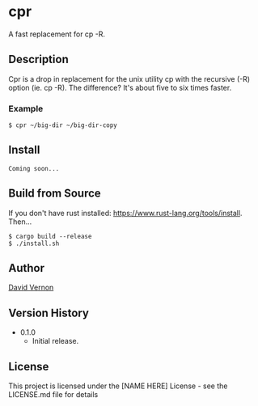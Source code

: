 # cpr

A fast replacement for cp -R.

## Description

Cpr is a drop in replacement for the unix utility cp with the recursive (-R) option (ie. cp -R). The difference? It's about five to six times faster.

### Example
```
$ cpr ~/big-dir ~/big-dir-copy
```

## Install 
```
Coming soon...
```

## Build from Source

If you don't have rust installed: https://www.rust-lang.org/tools/install.
Then...
```
$ cargo build --release
$ ./install.sh
```

## Author

[David Vernon](email:davidhvernon@mac.com)

## Version History

* 0.1.0
    * Initial release.

## License

This project is licensed under the [NAME HERE] License - see the LICENSE.md file for details

